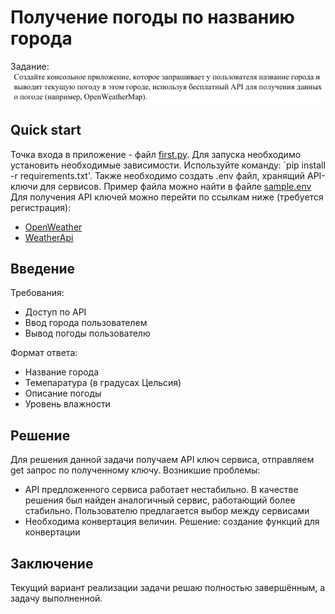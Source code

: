 # Получение погоды по названию города
Задание:
![Задача](img/task.png)

## Quick start
Точка входа в приложение - файл [first.py](./first.py "ссылка на файл"). Для запуска необходимо установить необходимые зависимости. Используйте команду: `pip install -r requirements.txt'. Также необходимо создать .env файл, хранящий API-ключи для сервисов. Пример файла можно найти в файле [sample.env](./sample.env "ссылка на файл")
Для получения API ключей можно перейти по ссылкам ниже (требуется регистрация):
- [OpenWeather](https://home.openweathermap.org/api_keys "клик")
- [WeatherApi](https://www.weatherapi.com/my/ "клик")

## Введение
Требования:
- Доступ по API
- Ввод города пользователем
- Вывод погоды пользователю

Формат ответа:
- Название города
- Темепаратура (в градусах Цельсия)
- Описание погоды
- Уровень влажности

## Решение
Для решения данной задачи получаем API ключ сервиса, отправляем get запрос по полученному ключу.
Возникшие проблемы:
- API предложенного сервиса работает нестабильно. В качестве решения был найден аналогичный сервис, работающий более стабильно. Пользователю предлагается выбор между сервисами
- Необходима конвертация величин. Решение: создание функций для конвертации

## Заключение
Текущий вариант реализации задачи решаю полностью завершённым, а задачу выполненной.